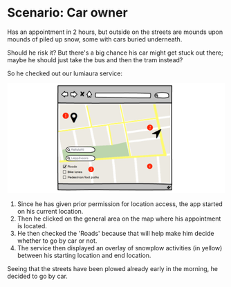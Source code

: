 Scenario: Car owner
===

Has an appointment in 2 hours, but outside on the streets are mounds upon mounds of piled up snow, some with cars buried underneath.
 
Should he risk it? But there's a big chance his car might get stuck out there; maybe he should just take the bus and then the tram instead?


So he checked out our lumiaura service:

![](assets/20190130174725.png)

1. Since he has given prior permission for location access, the app started on his current location.
2. Then he clicked on the general area on the map where his appointment is located.
3. He then checked the 'Roads' because that will help make him decide whether to go by car or not.
4. The service then displayed an overlay of snowplow activities (in yellow) between his starting location and end location.

Seeing that the streets have been plowed already early in the morning, he decided to go by car.